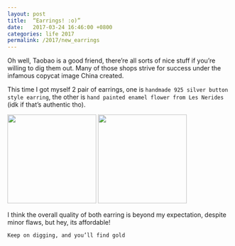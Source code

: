 ```yaml
---
layout: post
title:  “Earrings! :o)”
date:   2017-03-24 16:46:00 +0800
categories: life 2017
permalink: /2017/new_earrings
---
```

Oh well, Taobao is a good friend, there’re all sorts of nice stuff if you’re willing to dig them out. Many of those shops strive for success under the infamous copycat image China created.

<!-- more -->

This time I got myself 2 pair of earrings, one is `handmade 925 silver button style earring`, the other is `hand painted enamel flower from Les Nerides` (idk if that’s authentic tho).

<img src="http://i.imgur.com/2ADWtRO.jpg" width="200">

<img src="http://i.imgur.com/rUpOznp.jpg?1" width="200">

I think the overall quality of both earring is beyond my expectation, despite minor flaws, but hey, its affordable!

`Keep on digging, and you’ll find gold`